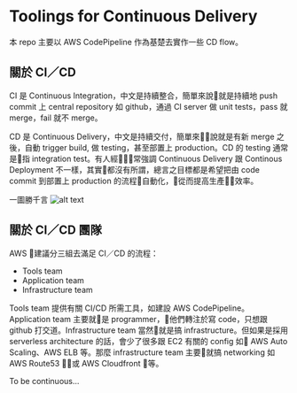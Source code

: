 # Toolings for Continuous Delivery
本 repo 主要以 AWS CodePipeline 作為基楚去實作一些 CD flow。

## 關於 CI／CD

CI 是 Continuous Integration，中文是持續整合，簡單來說就是持續地 push commit 上 central repository 如 github，通過 CI server 做 unit tests，pass 就 merge，fail 就不 merge。

CD 是 Continuous Delivery，中文是持續交付，簡單來說就是有新 merge 之後，自動 trigger build, 做 testing，甚至部置上 production。CD 的 testing 通常是指 integration test。有人經常強調 Continuous Delivery 跟 Continous Deployment 不一樣，其實都沒有所謂，總言之目標都是希望把由 code commit 到部置上 production 的流程自動化，從而提高生產效率。

 一圖勝千言
![alt text](https://d0.awsstatic.com/product-marketing/DevOps/continuous_delivery.png)

## 關於 CI／CD 團隊

AWS 建議分三組去滿足 CI／CD 的流程：
* Tools team
* Application team
* Infrastructure team

Tools team 提供有關 CI/CD 所需工具，如建設 AWS CodePipeline。Application team 主要就是 programmer，他們轉注於寫 code，只想跟 github 打交道。Infrastructure team 當然就是搞 infrastructure。但如果是採用 serverless architecture 的話，會少了很多跟 EC2 有關的 config 如 AWS Auto Scaling、AWS ELB 等。那麼 infrastructure team 主要就搞 networking 如 AWS Route53 或 AWS Cloudfront 等。

To be continuous...